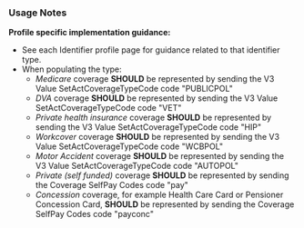 ### Usage Notes

**Profile specific implementation guidance:**
- See each Identifier profile page for guidance related to that identifier type.
- When populating the type:
    - *Medicare* coverage **SHOULD** be represented by sending the V3 Value SetActCoverageTypeCode code "PUBLICPOL"
    - *DVA* coverage **SHOULD** be represented by sending the V3 Value SetActCoverageTypeCode code "VET"
    - *Private health insurance* coverage **SHOULD** be represented by sending the V3 Value SetActCoverageTypeCode code "HIP"
    - *Workcover* coverage **SHOULD** be represented by sending the V3 Value SetActCoverageTypeCode code "WCBPOL"
    - *Motor Accident* coverage  **SHOULD** be represented by sending the V3 Value SetActCoverageTypeCode code "AUTOPOL"
    - *Private (self funded)* coverage **SHOULD** be represented by sending the Coverage SelfPay Codes code "pay"
    - *Concession* coverage, for example Health Care Card or Pensioner Concession Card, **SHOULD** be represented by sending the Coverage SelfPay Codes code "payconc"